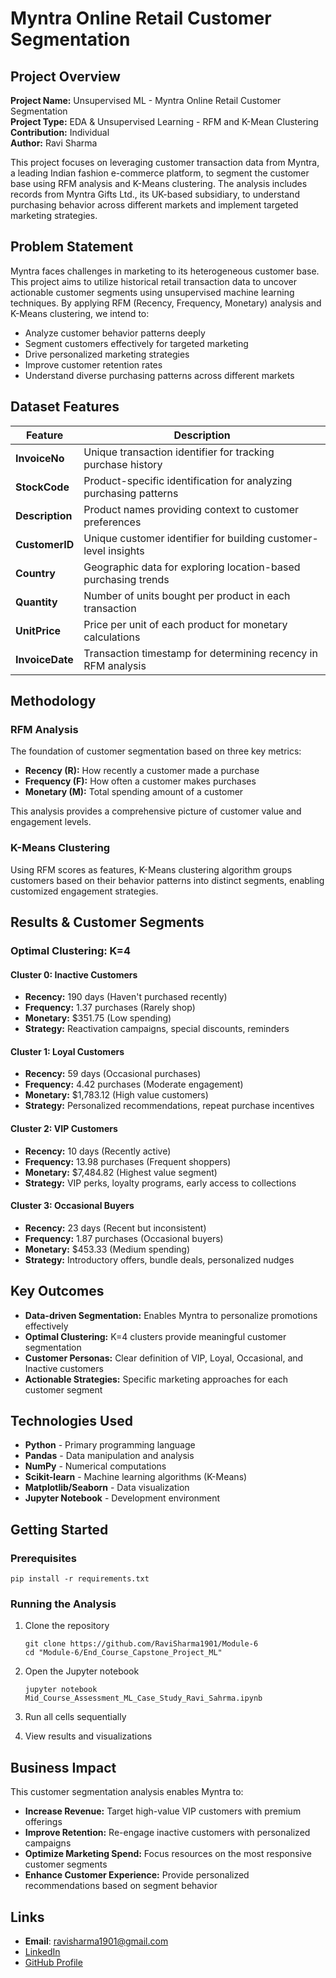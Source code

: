 # Myntra Online Retail Customer Segmentation

## Project Overview

**Project Name:** Unsupervised ML - Myntra Online Retail Customer Segmentation  
**Project Type:** EDA & Unsupervised Learning - RFM and K-Mean Clustering  
**Contribution:** Individual  
**Author:** Ravi Sharma

This project focuses on leveraging customer transaction data from Myntra, a leading Indian fashion e-commerce platform, to segment the customer base using RFM analysis and K-Means clustering. The analysis includes records from Myntra Gifts Ltd., its UK-based subsidiary, to understand purchasing behavior across different markets and implement targeted marketing strategies.

## Problem Statement

Myntra faces challenges in marketing to its heterogeneous customer base. This project aims to utilize historical retail transaction data to uncover actionable customer segments using unsupervised machine learning techniques. By applying RFM (Recency, Frequency, Monetary) analysis and K-Means clustering, we intend to:

- Analyze customer behavior patterns deeply
- Segment customers effectively for targeted marketing
- Drive personalized marketing strategies
- Improve customer retention rates
- Understand diverse purchasing patterns across different markets

## Dataset Features

| Feature | Description |
|---------|-------------|
| **InvoiceNo** | Unique transaction identifier for tracking purchase history |
| **StockCode** | Product-specific identification for analyzing purchasing patterns |
| **Description** | Product names providing context to customer preferences |
| **CustomerID** | Unique customer identifier for building customer-level insights |
| **Country** | Geographic data for exploring location-based purchasing trends |
| **Quantity** | Number of units bought per product in each transaction |
| **UnitPrice** | Price per unit of each product for monetary calculations |
| **InvoiceDate** | Transaction timestamp for determining recency in RFM analysis |

## Methodology

### RFM Analysis
The foundation of customer segmentation based on three key metrics:

- **Recency (R):** How recently a customer made a purchase
- **Frequency (F):** How often a customer makes purchases  
- **Monetary (M):** Total spending amount of a customer

This analysis provides a comprehensive picture of customer value and engagement levels.

### K-Means Clustering
Using RFM scores as features, K-Means clustering algorithm groups customers based on their behavior patterns into distinct segments, enabling customized engagement strategies.

## Results & Customer Segments

### Optimal Clustering: K=4

#### Cluster 0: Inactive Customers
- **Recency:** 190 days (Haven't purchased recently)
- **Frequency:** 1.37 purchases (Rarely shop)
- **Monetary:** $351.75 (Low spending)
- **Strategy:** Reactivation campaigns, special discounts, reminders

#### Cluster 1: Loyal Customers
- **Recency:** 59 days (Occasional purchases)
- **Frequency:** 4.42 purchases (Moderate engagement)
- **Monetary:** $1,783.12 (High value customers)
- **Strategy:** Personalized recommendations, repeat purchase incentives

#### Cluster 2: VIP Customers
- **Recency:** 10 days (Recently active)
- **Frequency:** 13.98 purchases (Frequent shoppers)
- **Monetary:** $7,484.82 (Highest value segment)
- **Strategy:** VIP perks, loyalty programs, early access to collections

#### Cluster 3: Occasional Buyers 
- **Recency:** 23 days (Recent but inconsistent)
- **Frequency:** 1.87 purchases (Occasional buyers)
- **Monetary:** $453.33 (Medium spending)
- **Strategy:** Introductory offers, bundle deals, personalized nudges

## Key Outcomes

- **Data-driven Segmentation:** Enables Myntra to personalize promotions effectively
- **Optimal Clustering:** K=4 clusters provide meaningful customer segmentation
- **Customer Personas:** Clear definition of VIP, Loyal, Occasional, and Inactive customers
- **Actionable Strategies:** Specific marketing approaches for each customer segment

## Technologies Used

- **Python** - Primary programming language
- **Pandas** - Data manipulation and analysis
- **NumPy** - Numerical computations
- **Scikit-learn** - Machine learning algorithms (K-Means)
- **Matplotlib/Seaborn** - Data visualization
- **Jupyter Notebook** - Development environment

## Getting Started

### Prerequisites

    pip install -r requirements.txt

### Running the Analysis
1. Clone the repository
    
       git clone https://github.com/RaviSharma1901/Module-6
       cd "Module-6/End_Course_Capstone_Project_ML"

3. Open the Jupyter notebook

       jupyter notebook Mid_Course_Assessment_ML_Case_Study_Ravi_Sahrma.ipynb
   
5. Run all cells sequentially
6. View results and visualizations

## Business Impact

This customer segmentation analysis enables Myntra to:
- **Increase Revenue:** Target high-value VIP customers with premium offerings
- **Improve Retention:** Re-engage inactive customers with personalized campaigns
- **Optimize Marketing Spend:** Focus resources on the most responsive customer segments
- **Enhance Customer Experience:** Provide personalized recommendations based on segment behavior

## Links

* **Email**: [ravisharma1901@gmail.com](mailto:ravisharma1901@gmail.com)
* [LinkedIn](https://www.linkedin.com/in/ravi-sharma-ab8ba17a/)  
* [GitHub Profile](https://github.com/RaviSharma1901)

